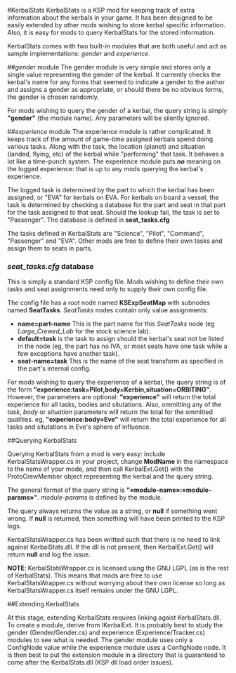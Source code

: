 #KerbalStats
KerbalStats is a KSP mod for keeping track of extra information about the
kerbals in your game. It has been designed to be easily extended by other
mods wishing to store kerbal specific information. Also, it is easy for
mods to query KerbalStats for the stored information.

KerbalStats comes with two built-in modules that are both useful and act as
sample implementations: *gender* and *experience*.

##*gender* module
The gender module is very simple and stores only a single value
representing the gender of the kerbal. It currently checks the kerbal's
name for any forms that seemed to indicate a gender to the author and
assigns a gender as appropriate, or should there be no obvious forms, the
gender is chosen randomly.

For mods wishing to query the gender of a kerbal, the query string is
simply **"gender"** (the module name). Any parameters will be silently
ignored.

##*experience* module
The experience module is rather complicated. It keeps track of the amount
of game-time assigned kerbals spend doing various tasks. Along with the
task, the location (planet) and situation (landed, flying, etc) of the
kerbal while "performing" that task. It behaves a lot like a time-punch
system. The experience module puts ***no*** meaning on the logged
experience: that is up to any mods querying the kerbal's experience.

The logged task is determined by the part to which the kerbal has been
assigned, or "EVA" for kerbals on EVA. For kerbals on board a vessel, the
task is determined by checking a database for the part and seat in that
part for the task assigned to that seat. Should the lookup fail, the task
is set to "Passenger". The database is defined in **seat_tasks.cfg**

The tasks defined in KerbalStats are "Science", "Pilot", "Command",
"Passenger" and "EVA". Other mods are free to define their own tasks and
assign them to seats in parts.

### *seat_tasks.cfg* database
This is simply a standard KSP config file. Mods wishing to define their own
tasks and seat assignments need only to supply their own config file.

The config file has a root node named **KSExpSeatMap** with subnodes named
**SeatTasks**. *SeatTasks* nodes contain only value assignments:

* **name=part-name** This is the part name for this *SeatTasks* node (eg
  *Large_Crewed_Lab* for the stock science lab).
* **default=task** is the task to assign should the kerbal's seat not be
  listed in the node (eg, the part has no IVA, or most seats have one task
  while a few exceptions have another task).
* **seat-name=task** This is the name of the seat transform as specified in
  the part's internal config.

For mods wishing to query the experience of a kerbal, the query string is
of the form **"experience:task=Pilot,body=Kerbin,situation=ORBITING"**.
However, the parameters are optional: **"experience"** will return the
total experience for all tasks, bodies and situtations. Also, ommitting any
of the *task*, *body* or *situation* parameters will return the total for
the ommitted qualities. eg, **"experience:body=Eve"** will return the total
experience for all tasks and situtations in Eve's sphere of influence.

##Querying KerbalStats

Querying KerbalStats from a mod is very easy: include KerbalStatsWrapper.cs
in your project, change **ModName** in the namespace to the name of your
mode, and then call KerbalExt.Get() with the ProtoCrewMember object
representing the kerbal and the query string.

The general format of the query string is
**"&laquo;module-name&raquo;:&laquo;module-params&raquo;"**.
*module-params* is defined by the module.

The query always returns the value as a string, or **null** if something
went wrong. If **null** is returned, then something will have been printed
to the KSP logs.

KerbalStatsWrapper.cs has been writted such that there is no need to link
against KerbalStats.dll. If the dll is not present, then KerbalExt.Get()
will return **null** and log the issue.

**NOTE**: KerbalStatsWrapper.cs is licensed using the GNU LGPL (as is the
rest of KerbalStats). This means that mods are free to use
KerbalStatsWrapper.cs without worrying about their own license so long as
KerbalStatsWrapper.cs itself remains under the GNU LGPL.

##Extending KerbalStats

At this stage, extending KerbalStats requires linking agaist
KerbalStats.dll. To create a module, derive from IKerbalExt. It is probably
best to study the gender (Gender/Gender.cs) and experience
(Experience/Tracker.cs) modules to see what is needed. The gender module
uses only a ConfigNode value while the experience module uses a ConfigNode
node. It is then best to put the extension module in a directory that is
guaranteed to come after the KerbalStats.dll (KSP dll load order issues).

